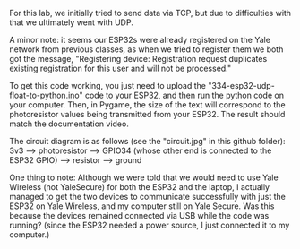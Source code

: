 For this lab, we initially tried to send data via TCP, but due to difficulties with that we ultimately went with UDP.

A minor note: it seems our ESP32s were already registered on the Yale network from previous classes, as when we tried to register them we both got the message, "Registering device: Registration request duplicates existing registration for this user and will not be processed."

To get this code working, you just need to upload the "334-esp32-udp-float-to-python.ino" code to your ESP32, and then run the python code on your computer. Then, in Pygame, the size of the text will correspond to the photoresistor values being transmitted from your ESP32. The result should match the documentation video.

The circuit diagram is as follows (see the "circuit.jpg" in this github folder):
3v3 --> photoresistor --> GPIO34 (whose other end is connected to the ESP32 GPIO) --> resistor --> ground

One thing to note: Although we were told that we would need to use Yale Wireless (not YaleSecure) for both the ESP32 and the laptop, I actually managed to get the two devices to communicate successfully with just the ESP32 on Yale Wireless, and my computer still on Yale Secure. Was this because the devices remained connected via USB while the code was running? (since the ESP32 needed a power source, I just connected it to my computer.)